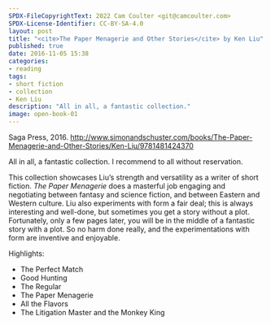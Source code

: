 ```yaml
---
SPDX-FileCopyrightText: 2022 Cam Coulter <git@camcoulter.com>
SPDX-License-Identifier: CC-BY-SA-4.0
layout: post
title: "<cite>The Paper Menagerie and Other Stories</cite> by Ken Liu"
published: true
date: 2016-11-05 15:38
categories:
- reading
tags:
- short fiction
- collection
- Ken Liu
description: "All in all, a fantastic collection."
image: open-book-01
---
```


<p class="bookinfo">Saga Press, 2016. <a href="http://www.simonandschuster.com/books/The-Paper-Menagerie-and-Other-Stories/Ken-Liu/9781481424370">http://www.simonandschuster.com/books/The-Paper-Menagerie-and-Other-Stories/Ken-Liu/9781481424370</a></p>

All in all, a fantastic collection. I recommend to all without reservation.

This collection showcases Liu’s strength and versatility as a writer of short fiction. <cite>The Paper Menagerie</cite> does a masterful job engaging and negotiating between fantasy and science fiction, and between Eastern and Western culture. Liu also experiments with form a fair deal; this is always interesting and well-done, but sometimes you get a story without a plot. Fortunately, only a few pages later, you will be in the middle of a fantastic story with a plot. So no harm done really, and the experimentations with form are inventive and enjoyable.

Highlights:

* The Perfect Match
* Good Hunting
* The Regular
* The Paper Menagerie
* All the Flavors
* The Litigation Master and the Monkey King

